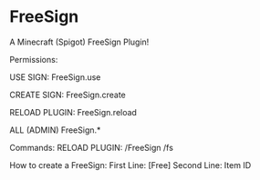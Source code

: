 # FreeSign
A Minecraft (Spigot) FreeSign Plugin!

Permissions:

USE SIGN:
FreeSign.use

CREATE SIGN:
FreeSign.create

RELOAD PLUGIN:
FreeSign.reload

ALL (ADMIN)
FreeSign.*

Commands:
RELOAD PLUGIN:
/FreeSign
/fs

How to create a FreeSign:
First Line:
[Free]
Second Line:
Item ID
